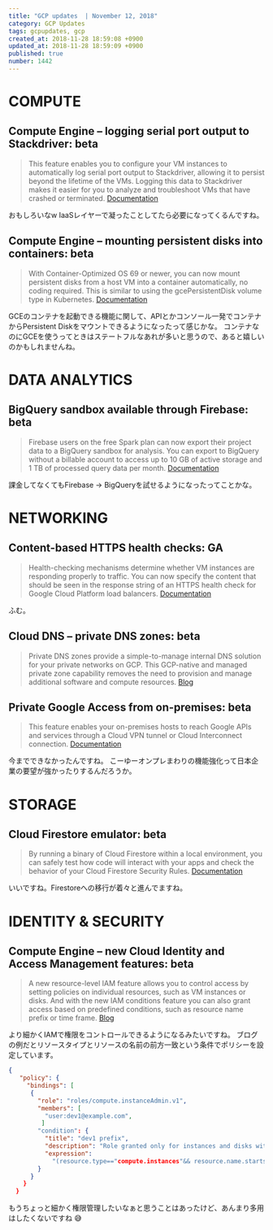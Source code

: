 ```yaml
---
title: "GCP updates  | November 12, 2018"
category: GCP Updates
tags: gcpupdates, gcp
created_at: 2018-11-28 18:59:08 +0900
updated_at: 2018-11-28 18:59:09 +0900
published: true
number: 1442
---
```



# COMPUTE

## Compute Engine – logging serial port output to Stackdriver: beta

> This feature enables you to configure your VM instances to automatically log serial port output to Stackdriver, allowing it to persist beyond the lifetime of the VMs. Logging this data to Stackdriver makes it easier for you to analyze and troubleshoot VMs that have crashed or terminated. [Documentation](https://cloud.google.com/compute/docs/instances/viewing-serial-port-output)

おもしろいなw
IaaSレイヤーで凝ったことしてたら必要になってくるんですね。

## Compute Engine – mounting persistent disks into containers: beta

> With Container-Optimized OS 69 or newer, you can now mount persistent disks from a host VM into a container automatically, no coding required. This is similar to using the gcePersistentDisk volume type in Kubernetes. [Documentation](https://cloud.google.com/compute/docs/containers/configuring-options-to-run-containers#mounting_a_persistent_disk_as_a_data_volume)

GCEのコンテナを起動できる機能に関して、APIとかコンソール一発でコンテナからPersistent Diskをマウントできるようになったって感じかな。
コンテナなのにGCEを使うってときはステートフルなあれが多いと思うので、あると嬉しいのかもしれませんね。


# DATA ANALYTICS

## BigQuery sandbox available through Firebase: beta

> Firebase users on the free Spark plan can now export their project data to a BigQuery sandbox for analysis. You can export to BigQuery without a billable account to access up to 10 GB of active storage and 1 TB of processed query data per month. [Documentation](https://cloud.google.com/bigquery/docs/sandbox)

課金してなくてもFirebase -> BigQueryを試せるようになったってことかな。


# NETWORKING

## Content-based HTTPS health checks: GA

> Health-checking mechanisms determine whether VM instances are responding properly to traffic. You can now specify the content that should be seen in the response string of an HTTPS health check for Google Cloud Platform load balancers. [Documentation](https://cloud.google.com/load-balancing/docs/health-check-concepts#content-based_health_checks)

ふむ。

## Cloud DNS – private DNS zones: beta

> Private DNS zones provide a simple-to-manage internal DNS solution for your private networks on GCP. This GCP-native and managed private zone capability removes the need to provision and manage additional software and compute resources. [Blog](https://cloud.google.com/blog/products/networking/introducing-private-dns-zones-resolve-to-keep-internal-networks-concealed)


## Private Google Access from on-premises: beta

> This feature enables your on-premises hosts to reach Google APIs and services through a Cloud VPN tunnel or Cloud Interconnect connection. [Documentation](https://cloud.google.com/vpc/docs/configure-private-google-access-hybrid)

今までできなかったんですね。
こーゆーオンプレまわりの機能強化って日本企業の要望が強かったりするんだろうか。

# STORAGE

## Cloud Firestore emulator: beta

> By running a binary of Cloud Firestore within a local environment, you can safely test how code will interact with your apps and check the behavior of your Cloud Firestore Security Rules. [Documentation](https://cloud.google.com/firestore/docs/security/test-rules-emulator)

いいですね。Firestoreへの移行が着々と進んでますね。


# IDENTITY & SECURITY

## Compute Engine – new Cloud Identity and Access Management features: beta

> A new resource-level IAM feature allows you to control access by setting policies on individual resources, such as VM instances or disks. And with the new IAM conditions feature you can also grant access based on predefined conditions, such as resource name prefix or time frame. [Blog](https://cloud.google.com/blog/products/identity-security/get-more-control-over-your-compute-engine-resources-with-new-cloud-iam-features)

より細かくIAMで権限をコントロールできるようになるみたいですね。
ブログの例だとリソースタイプとリソースの名前の前方一致という条件でポリシーを設定しています。

```json
{
   "policy": {
     "bindings": [
      {
        "role": "roles/compute.instanceAdmin.v1",
        "members": [
          "user:dev1@example.com",
         ]
        "condition": { 
          "title": "dev1 prefix",
          "description": "Role granted only for instances and disks with Name Prefix dev1",
          "expression": 
            "(resource.type=="compute.instances"&& resource.name.startsWith("projects/[PROJECT_NAME]/zones/[ZONE_NAME]/instances/dev1"))||(resource.type=="compute.disks"&&resource.name.startsWith("projects/[PROJECT_NAME]/zones/[ZONE_NAME]/disks/dev1"))"
        }
      }
    }
  }
```

もうちょっと細かく権限管理したいなぁと思うことはあったけど、あんまり多用はしたくないですね :sweat_smile: 
